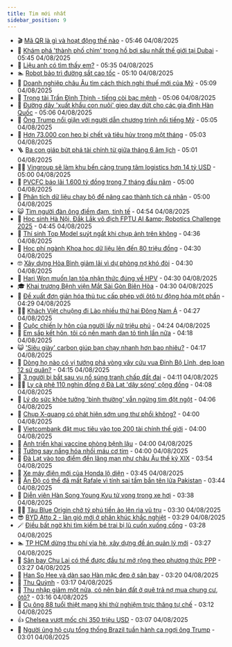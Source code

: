 ```yaml
---
title: Tim mới nhất
sidebar_position: 9
---
```


<!-- vnexpress-tin-moi-nhat:START -->
- 🎬 [Mã QR là gì và hoạt động thế nào](https://vnexpress.net/ma-qr-la-gi-va-hoat-dong-the-nao-4916849.html) - 05:46 04/08/2025
- 🐎 [Khám phá &#39;thành phố chìm&#39; trong hồ bơi sâu nhất thế giới tại Dubai](https://vnexpress.net/kham-pha-thanh-pho-chim-trong-ho-boi-sau-nhat-the-gioi-tai-dubai-4906600.html) - 05:45 04/08/2025
- 🦍 [Liệu anh có tìm thấy em?](https://vnexpress.net/lieu-anh-co-tim-thay-em-4922442.html) - 05:35 04/08/2025
- 🏊 [Robot bảo trì đường sắt cao tốc](https://vnexpress.net/robot-bao-tri-duong-sat-cao-toc-4922444.html) - 05:10 04/08/2025
- 🎊 [Doanh nghiệp châu Âu tìm cách thích nghi thuế mới của Mỹ](https://vnexpress.net/doanh-nghiep-chau-au-tim-cach-thich-nghi-thue-moi-cua-my-4922452.html) - 05:09 04/08/2025
- 🎃 [Trọng tài Trần Đình Thịnh - tiếng còi bạc mệnh](https://vnexpress.net/trong-tai-tran-dinh-thinh-tieng-coi-bac-menh-4922319.html) - 05:06 04/08/2025
- 🧰 [Đường dây &#39;xuất khẩu con nuôi&#39; gieo day dứt cho các gia đình Hàn Quốc](https://vnexpress.net/duong-day-xuat-khau-con-nuoi-gieo-day-dut-cho-cac-gia-dinh-han-quoc-4922219.html) - 05:06 04/08/2025
- 🔭 [Ông Trump nổi giận với người dẫn chương trình nổi tiếng Mỹ](https://vnexpress.net/ong-trump-noi-gian-voi-nguoi-dan-chuong-trinh-noi-tieng-my-4922390.html) - 05:05 04/08/2025
- 🫶 [Hơn 73.000 con heo bị chết và tiêu hủy trong một tháng](https://vnexpress.net/hon-73-000-con-heo-bi-chet-va-tieu-huy-trong-mot-thang-4922387.html) - 05:03 04/08/2025
- 🪜 [Ba con giáp bứt phá tài chính từ giữa tháng 6 âm lịch](https://vnexpress.net/van-may-12-con-giap-con-giap-may-man-hom-nay-ngay-4-8-ba-con-giap-but-pha-tai-chinh-tu-giua-thang-6-am-lich-4922443.html) - 05:01 04/08/2025
- 👨‍🏫 [Vingroup sẽ làm khu bến cảng trung tâm logistics hơn 14 tỷ USD](https://vnexpress.net/vingroup-se-lam-khu-ben-cang-trung-tam-logistics-hon-14-ty-usd-4922377.html) - 05:00 04/08/2025
- 🎊 [PVCFC báo lãi 1.600 tỷ đồng trong 7 tháng đầu năm](https://vnexpress.net/pvcfc-bao-lai-1-600-ty-dong-trong-7-thang-dau-nam-4922416.html) - 05:00 04/08/2025
- 🎊 [Phân tích dữ liệu chạy bộ để nâng cao thành tích cá nhân](https://vnexpress.net/phan-tich-du-lieu-chay-bo-de-nang-cao-thanh-tich-ca-nhan-4917561.html) - 05:00 04/08/2025
- 😺 [Tìm người đàn ông điềm đạm, tinh tế](https://vnexpress.net/tim-nguoi-dan-ong-diem-dam-tinh-te-4922441.html) - 04:54 04/08/2025
- 🐘 [Học sinh Hà Nội, Đắk Lắk vô địch FPTU AI &amp;amp; Robotics Challenge 2025](https://vnexpress.net/hoc-sinh-ha-noi-dak-lak-vo-dich-fptu-ai-robotics-challenge-2025-4922459.html) - 04:45 04/08/2025
- 🌁 [Thí sinh Top Model suýt ngất khi chụp ảnh trên không](https://vnexpress.net/thi-sinh-top-model-suyt-ngat-khi-chup-anh-tren-khong-4922366.html) - 04:36 04/08/2025
- 🐲 [Học phí ngành Khoa học dữ liệu lên đến 80 triệu đồng](https://vnexpress.net/hoc-phi-nganh-khoa-hoc-du-lieu-o-25-dai-hoc-nam-2025-4920796.html) - 04:30 04/08/2025
- 🤓 [Xây dựng Hòa Bình giảm lãi vì dự phòng nợ khó đòi](https://vnexpress.net/xay-dung-hoa-binh-giam-lai-vi-du-phong-no-kho-doi-4922355.html) - 04:30 04/08/2025
- 💪 [Hari Won muốn lan tỏa nhận thức đúng về HPV](https://vnexpress.net/hari-won-muon-lan-toa-nhan-thuc-dung-ve-hpv-4922341.html) - 04:30 04/08/2025
- 🎓 [Khai trương Bệnh viện Mắt Sài Gòn Biên Hòa](https://vnexpress.net/khai-truong-benh-vien-mat-sai-gon-bien-hoa-4922340.html) - 04:30 04/08/2025
- 🫣 [Đề xuất đơn giản hóa thủ tục cấp phép với ôtô tự động hóa một phần](https://vnexpress.net/de-xuat-don-gian-hoa-thu-tuc-cap-phep-voi-oto-tu-dong-hoa-mot-phan-4922303.html) - 04:29 04/08/2025
- 🧑‍💻 [Khách Việt chuộng đi Lào nhiều thứ hai Đông Nam Á](https://vnexpress.net/khach-viet-chuong-di-lao-nhieu-thu-hai-dong-nam-a-4922328.html) - 04:27 04/08/2025
- 🐲 [Cuộc chiến ly hôn của người lấy nữ triệu phú](https://vnexpress.net/cuoc-chien-ly-hon-cua-nguoi-dan-ong-lay-nu-trieu-phu-4922428.html) - 04:24 04/08/2025
- 🌝 [Em sắp kết hôn, tôi có nên mạnh dạn tỏ tình lần nữa](https://vnexpress.net/cach-to-tinh-ban-gai-tinh-don-phuong-em-sap-ket-hon-toi-co-nen-manh-dan-to-tinh-lan-nua-4922401.html) - 04:18 04/08/2025
- 😺 [&#39;Siêu giày&#39; carbon giúp bạn chạy nhanh hơn bao nhiêu?](https://vnexpress.net/sieu-giay-carbon-giup-ban-chay-nhanh-hon-bao-nhieu-4921482.html) - 04:17 04/08/2025
- 🐎 [Dòng họ nào có vị tướng phá vòng vây cứu vua Đinh Bộ Lĩnh, dẹp loạn 12 sứ quân?](https://vnexpress.net/crossword-giai-o-chu-o-chu-dong-ho-nao-co-vi-tuong-pha-vong-vay-cuu-vua-dinh-bo-linh-dep-loan-12-su-quan-4922339.html) - 04:15 04/08/2025
- 🎡 [3 người bị bắt sau vụ nổ súng tranh chấp đất đai](https://vnexpress.net/3-nguoi-bi-bat-sau-vu-no-sung-tranh-chap-dat-dai-4922395.html) - 04:11 04/08/2025
- 👨‍🏫 [Ly cà phê 110 nghìn đồng ở Đà Lạt &#39;dậy sóng&#39; cộng đồng](https://vnexpress.net/quan-ca-phe-me-linh-coffee-garden-da-lat-du-lich-da-lat-di-dau-choi-gi-quan-ca-phe-view-dep-song-ao-o-da-lat-4922419.html) - 04:08 04/08/2025
- 🦆 [Lý do sức khỏe tưởng &#39;bình thường&#39; vẫn ngừng tim đột ngột](https://vnexpress.net/ly-do-suc-khoe-tuong-binh-thuong-van-ngung-tim-dot-ngot-4922314.html) - 04:06 04/08/2025
- 🚦 [Chụp X-quang có phát hiện sớm ung thư phổi không?](https://vnexpress.net/chup-x-quang-co-phat-hien-som-ung-thu-phoi-khong-4922381.html) - 04:00 04/08/2025
- 💫 [Vietcombank đặt mục tiêu vào top 200 tài chính thế giới](https://vnexpress.net/vietcombank-dat-muc-tieu-vao-top-200-tai-chinh-the-gioi-4922359.html) - 04:00 04/08/2025
- 🎉 [Anh triển khai vaccine phòng bệnh lậu](https://vnexpress.net/anh-trien-khai-vaccine-phong-benh-lau-4922342.html) - 04:00 04/08/2025
- 🌋 [Tưởng say nắng hóa nhồi máu cơ tim](https://vnexpress.net/tuong-say-nang-hoa-nhoi-mau-co-tim-4922308.html) - 04:00 04/08/2025
- 🤖 [Đà Lạt vào top điểm đến lãng mạn như châu Âu thế kỷ XIX](https://vnexpress.net/da-lat-vao-top-diem-den-lang-man-nhu-chau-au-the-ky-xix-4922226.html) - 03:54 04/08/2025
- 🦏 [Xe máy điện mới của Honda lộ diện](https://vnexpress.net/xe-may-dien-moi-cua-honda-lo-dien-4922281.html) - 03:45 04/08/2025
- 🦩 [Ấn Độ có thể đã mất Rafale vì tính sai tầm bắn tên lửa Pakistan](https://vnexpress.net/an-do-co-the-da-mat-rafale-vi-tinh-sai-tam-ban-ten-lua-pakistan-4922348.html) - 03:44 04/08/2025
- 👺 [Diễn viên Hàn Song Young Kyu tử vong trong xe hơi](https://vnexpress.net/dien-vien-han-song-young-kyu-tu-vong-trong-xe-hoi-4922376.html) - 03:38 04/08/2025
- 🧑‍🏫 [Tàu Blue Origin chở tỷ phú tiền ảo lên rìa vũ trụ](https://vnexpress.net/tau-blue-origin-cho-ty-phu-tien-ao-len-ria-vu-tru-4922279.html) - 03:30 04/08/2025
- 😎 [BYD Atto 2 - làn gió mới ở phân khúc khắc nghiệt](https://vnexpress.net/byd-atto-2-lan-gio-moi-o-phan-khuc-khac-nghiet-4922365.html) - 03:29 04/08/2025
- 🪄 [Điều bất ngờ khi tìm kiếm bé trai bị lũ cuốn xuống cống](https://vnexpress.net/dieu-bat-ngo-khi-tim-kiem-be-trai-bi-lu-cuon-xuong-cong-4922160.html) - 03:28 04/08/2025
- 🏊 [TP HCM dừng thu phí vỉa hè, xây dựng đề án quản lý mới](https://vnexpress.net/tp-hcm-dung-thu-phi-via-he-xay-dung-de-an-quan-ly-moi-4922388.html) - 03:27 04/08/2025
- 💃 [Sân bay Chu Lai có thể được đầu tư mở rộng theo phương thức PPP](https://vnexpress.net/san-bay-chu-lai-co-the-duoc-dau-tu-mo-rong-theo-phuong-thuc-ppp-4922343.html) - 03:27 04/08/2025
- 🦆 [Han So Hee và dàn sao Hàn mặc đẹp ở sân bay](https://vnexpress.net/han-so-hee-va-dan-sao-han-mac-dep-o-san-bay-4921595.html) - 03:20 04/08/2025
- 🎊 [Thu Quỳnh](https://vnexpress.net/thu-quynh-4920315.html) - 03:17 04/08/2025
- 👺 [Thu nhập giảm một nửa, có nên bán đất ở quê trả nợ mua chung cư, ôtô?](https://vnexpress.net/thu-nhap-giam-mot-nua-co-nen-ban-dat-o-que-tra-no-mua-chung-cu-oto-4922265.html) - 03:16 04/08/2025
- 🎡 [Cụ ông 88 tuổi thiệt mạng khi thử nghiệm trực thăng tự chế](https://vnexpress.net/cu-ong-88-tuoi-thiet-mang-khi-thu-nghiem-truc-thang-tu-che-4922174.html) - 03:12 04/08/2025
- 👍 [Chelsea vượt mốc chi 350 triệu USD](https://vnexpress.net/chelsea-vuot-moc-chi-350-trieu-usd-4922358.html) - 03:07 04/08/2025
- 🐎 [Người ủng hộ cựu tổng thống Brazil tuần hành ca ngợi ông Trump](https://vnexpress.net/nguoi-ung-ho-cuu-tong-thong-brazil-tuan-hanh-ca-ngoi-ong-trump-4922327.html) - 03:01 04/08/2025<!-- vnexpress-tin-moi-nhat:END -->

